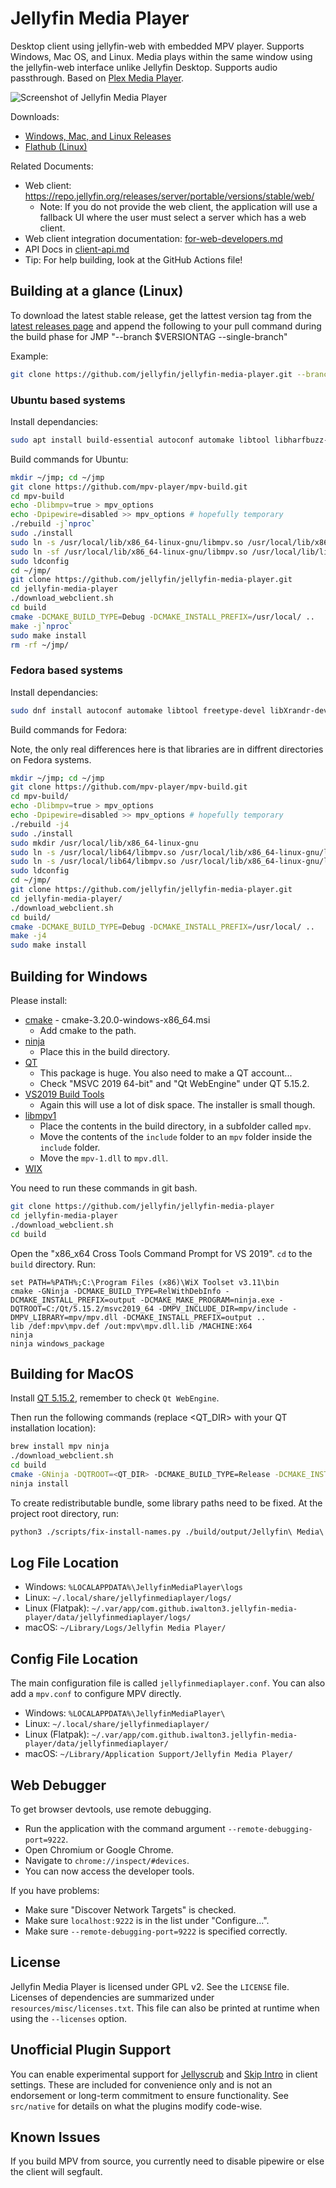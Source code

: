 # Jellyfin Media Player

Desktop client using jellyfin-web with embedded MPV player. Supports Windows, Mac OS,
and Linux. Media plays within the same window using the jellyfin-web interface unlike
Jellyfin Desktop. Supports audio passthrough. Based on [Plex Media Player](https://github.com/plexinc/plex-media-player).

![Screenshot of Jellyfin Media Player](https://raw.githubusercontent.com/iwalton3/mpv-shim-misc-docs/master/images/jmp-player-win.png)

Downloads:
 - [Windows, Mac, and Linux Releases](https://github.com/jellyfin/jellyfin-media-player/releases)
 - [Flathub (Linux)](https://flathub.org/apps/details/com.github.iwalton3.jellyfin-media-player)

Related Documents:
 - Web client: https://repo.jellyfin.org/releases/server/portable/versions/stable/web/
     - Note: If you do not provide the web client, the application will use a fallback UI where the user must select a server which has a web client.
 - Web client integration documentation: [for-web-developers.md](https://github.com/jellyfin/jellyfin-media-player/blob/master/for-web-developers.md)
 - API Docs in [client-api.md](https://github.com/jellyfin/jellyfin-media-player/blob/master/client-api.md)
 - Tip: For help building, look at the GitHub Actions file!

## Building at a glance (Linux)

To download the latest stable release, get the lattest version tag from the [latest releases page](https://github.com/jellyfin/jellyfin-media-player/releases/latest) and append the following to your pull command during the build phase for JMP "--branch $VERSIONTAG --single-branch"

Example:
```bash
git clone https://github.com/jellyfin/jellyfin-media-player.git --branch v1.9.1 --single-branch
```


### Ubuntu based systems

Install dependancies:
```bash
sudo apt install build-essential autoconf automake libtool libharfbuzz-dev libfreetype6-dev libfontconfig1-dev libx11-dev libxrandr-dev libvdpau-dev libva-dev mesa-common-dev libegl1-mesa-dev yasm libasound2-dev libpulse-dev libuchardet-dev zlib1g-dev libfribidi-dev git libgnutls28-dev libgl1-mesa-dev libsdl2-dev cmake wget python g++ qtwebengine5-dev qtquickcontrols2-5-dev libqt5x11extras5-dev libcec-dev qml-module-qtquick-controls qml-module-qtwebengine qml-module-qtwebchannel qtbase5-private-dev curl unzip
```

Build commands for Ubuntu:
```bash
mkdir ~/jmp; cd ~/jmp
git clone https://github.com/mpv-player/mpv-build.git
cd mpv-build
echo -Dlibmpv=true > mpv_options
echo -Dpipewire=disabled >> mpv_options # hopefully temporary
./rebuild -j`nproc`
sudo ./install
sudo ln -s /usr/local/lib/x86_64-linux-gnu/libmpv.so /usr/local/lib/x86_64-linux-gnu/libmpv.so.1
sudo ln -sf /usr/local/lib/x86_64-linux-gnu/libmpv.so /usr/local/lib/libmpv.so.2
sudo ldconfig
cd ~/jmp/
git clone https://github.com/jellyfin/jellyfin-media-player.git
cd jellyfin-media-player
./download_webclient.sh
cd build
cmake -DCMAKE_BUILD_TYPE=Debug -DCMAKE_INSTALL_PREFIX=/usr/local/ ..
make -j`nproc`
sudo make install
rm -rf ~/jmp/
```

### Fedora based systems

Install dependancies:
```bash
sudo dnf install autoconf automake libtool freetype-devel libXrandr-devel libvdpau-devel libva-devel  mesa-libGL-devel libdrm-devel libX11-devel  mesa-libEGL-devel yasm  alsa-lib pulseaudio-libs-devel zlib-devel fribidi-devel git gnutls-devel mesa-libGLU-devel  SDL2-devel cmake wget python g++  qt-devel libcec-devel qt5-qtbase-devel curl unzip qt5-qtwebchannel-devel qt5-qtwebengine-devel qt5-qtx11extras-devel mpv.x86_64 qwt-qt5-devel.x86_64 qt5-qtbase.x86_64 meson.noarch ninja-build.x86_64 qt5-qtbase-private-devel mpv-libs.x86_64
```

Build commands for Fedora:

Note, the only real differences here is that libraries are in diffrent directories on Fedora systems.
```bash
mkdir ~/jmp; cd ~/jmp
git clone https://github.com/mpv-player/mpv-build.git
cd mpv-build/
echo -Dlibmpv=true > mpv_options
echo -Dpipewire=disabled >> mpv_options # hopefully temporary
./rebuild -j4
sudo ./install
sudo mkdir /usr/local/lib/x86_64-linux-gnu
sudo ln -s /usr/local/lib64/libmpv.so /usr/local/lib/x86_64-linux-gnu/libmpv.so.1
sudo ln -s /usr/local/lib64/libmpv.so /usr/local/lib/x86_64-linux-gnu/libmpv.so
sudo ldconfig
cd ~/jmp/
git clone https://github.com/jellyfin/jellyfin-media-player.git
cd jellyfin-media-player/
./download_webclient.sh 
cd build/
cmake -DCMAKE_BUILD_TYPE=Debug -DCMAKE_INSTALL_PREFIX=/usr/local/ ..
make -j4
sudo make install
```

## Building for Windows

Please install:
 - [cmake](https://cmake.org/download/) - cmake-3.20.0-windows-x86_64.msi
   - Add cmake to the path.
 - [ninja](https://github.com/ninja-build/ninja/releases)
   - Place this in the build directory.
 - [QT](https://www.qt.io/download-thank-you?hsLang=en)
   - This package is huge. You also need to make a QT account...
   - Check "MSVC 2019 64-bit" and "Qt WebEngine" under QT 5.15.2.
 - [VS2019 Build Tools](https://visualstudio.microsoft.com/downloads/#build-tools-for-visual-studio-2019)
   - Again this will use a lot of disk space. The installer is small though.
 - [libmpv1](https://sourceforge.net/projects/mpv-player-windows/files/libmpv/)
   - Place the contents in the build directory, in a subfolder called `mpv`.
   - Move the contents of the `include` folder to an `mpv` folder inside the `include` folder.
   - Move the `mpv-1.dll` to `mpv.dll`.
 - [WIX](https://wixtoolset.org/releases/v3.11.2/stable)

You need to run these commands in git bash.

```bash
git clone https://github.com/jellyfin/jellyfin-media-player
cd jellyfin-media-player
./download_webclient.sh
cd build
```

Open the "x86_x64 Cross Tools Command Prompt for VS 2019". `cd` to the `build` directory. Run:

```
set PATH=%PATH%;C:\Program Files (x86)\WiX Toolset v3.11\bin
cmake -GNinja -DCMAKE_BUILD_TYPE=RelWithDebInfo -DCMAKE_INSTALL_PREFIX=output -DCMAKE_MAKE_PROGRAM=ninja.exe -DQTROOT=C:/Qt/5.15.2/msvc2019_64 -DMPV_INCLUDE_DIR=mpv/include -DMPV_LIBRARY=mpv/mpv.dll -DCMAKE_INSTALL_PREFIX=output ..
lib /def:mpv\mpv.def /out:mpv\mpv.dll.lib /MACHINE:X64
ninja
ninja windows_package
```

## Building for MacOS

Install [QT 5.15.2](https://www.qt.io/download-thank-you?hsLang=en), remember to check `Qt WebEngine`.

Then run the following commands (replace <QT_DIR> with your QT installation location):

```bash
brew install mpv ninja
./download_webclient.sh
cd build
cmake -GNinja -DQTROOT=<QT_DIR> -DCMAKE_BUILD_TYPE=Release -DCMAKE_INSTALL_PREFIX=output ..
ninja install
```

To create redistributable bundle, some library paths need to be fixed. At the project root directory, run:

```bash
python3 ./scripts/fix-install-names.py ./build/output/Jellyfin\ Media\ Player.app
```

## Log File Location

 - Windows: `%LOCALAPPDATA%\JellyfinMediaPlayer\logs`
 - Linux: `~/.local/share/jellyfinmediaplayer/logs/`
 - Linux (Flatpak): `~/.var/app/com.github.iwalton3.jellyfin-media-player/data/jellyfinmediaplayer/logs/`
 - macOS: `~/Library/Logs/Jellyfin Media Player/`

## Config File Location

The main configuration file is called `jellyfinmediaplayer.conf`. You can also add a `mpv.conf` to configure MPV directly.

 - Windows: `%LOCALAPPDATA%\JellyfinMediaPlayer\`
 - Linux: `~/.local/share/jellyfinmediaplayer/`
 - Linux (Flatpak): `~/.var/app/com.github.iwalton3.jellyfin-media-player/data/jellyfinmediaplayer/`
 - macOS: `~/Library/Application Support/Jellyfin Media Player/`

## Web Debugger

To get browser devtools, use remote debugging.

 - Run the application with the command argument `--remote-debugging-port=9222`.
 - Open Chromium or Google Chrome.
 - Navigate to `chrome://inspect/#devices`.
 - You can now access the developer tools.

If you have problems:

 - Make sure "Discover Network Targets" is checked.
 - Make sure `localhost:9222` is in the list under "Configure...".
 - Make sure `--remote-debugging-port=9222` is specified correctly.

## License

Jellyfin Media Player is licensed under GPL v2. See the ``LICENSE`` file.
Licenses of dependencies are summarized under ``resources/misc/licenses.txt``.
This file can also be printed at runtime when using the ``--licenses`` option.

## Unofficial Plugin Support

You can enable experimental support for [Jellyscrub](https://github.com/nicknsy/jellyscrub) and [Skip Intro](https://github.com/ConfusedPolarBear/intro-skipper) in client settings. These are included for convenience only and is not an endorsement or long-term commitment to ensure functionality. See `src/native` for details on what the plugins modify code-wise.

## Known Issues

If you build MPV from source, you currently need to disable pipewire or else the client will segfault.
